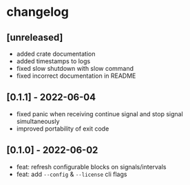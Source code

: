 # changelog

## [unreleased]
* added crate documentation
* added timestamps to logs
* fixed slow shutdown with slow command
* fixed incorrect documentation in README

## [0.1.1] - 2022-06-04
* fixed panic when receiving continue signal and stop signal simultaneously
* improved portability of exit code

## [0.1.0] - 2022-06-02
* feat: refresh configurable blocks on signals/intervals
* feat: add `--config` & `--license` cli flags
